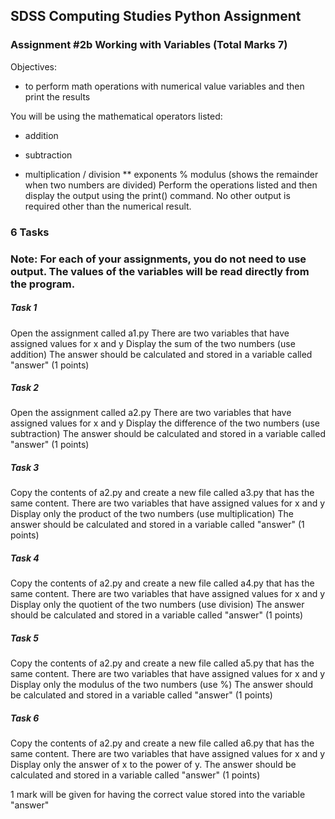 ## SDSS Computing Studies Python Assignment
### Assignment #2b Working with Variables (Total Marks 7)

Objectives:
* to perform math operations with numerical value variables and then print the results

You will be using the mathematical operators listed:
+ addition
- subtraction
* multiplication
/ division
** exponents
% modulus (shows the remainder when two numbers are divided)
Perform the operations listed and then display the output using the print() command.  No other output is required other than the numerical result.

### 6 Tasks
### Note: For each of your assignments, you do not need to use output.  The values of the variables will be read directly from the program.

##### Task 1
Open the assignment called a1.py
There are two variables that have assigned values for x and y
Display the sum of the two numbers (use addition)
The answer should be calculated and stored in a variable called "answer"
(1 points) 

##### Task 2
Open the assignment called a2.py
There are two variables that have assigned values for x and y
Display the difference of the two numbers (use subtraction)
The answer should be calculated and stored in a variable called "answer"
(1 points) 

##### Task 3
Copy the contents of a2.py and create a new file called a3.py that has the same content.
There are two variables that have assigned values for x and y
Display only the product of the two numbers (use multiplication)
The answer should be calculated and stored in a variable called "answer"
(1 points) 

##### Task 4
Copy the contents of a2.py and create a new file called a4.py that has the same content.
There are two variables that have assigned values for x and y
Display only the quotient of the two numbers (use division)
The answer should be calculated and stored in a variable called "answer"
(1 points) 

##### Task 5
Copy the contents of a2.py and create a new file called a5.py that has the same content.
There are two variables that have assigned values for x and y
Display only the modulus of the two numbers (use %)
The answer should be calculated and stored in a variable called "answer"
(1 points) 

##### Task 6
Copy the contents of a2.py and create a new file called a6.py that has the same content.
There are two variables that have assigned values for x and y
Display only the answer of x to the power of y.
The answer should be calculated and stored in a variable called "answer"
(1 points) 

1 mark will be given for having the correct value stored into the variable "answer"
